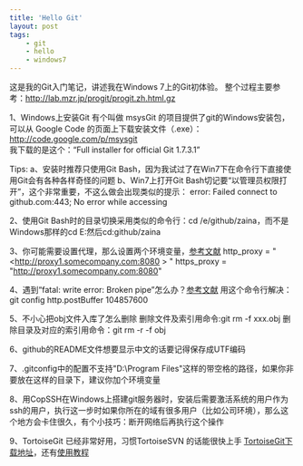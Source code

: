 ```yaml
---
title: 'Hello Git'
layout: post
tags:
    - git
    - hello
    - windows7
---
```


这是我的Git入门笔记，讲述我在Windows 7上的Git初体验。
整个过程主要参考：<http://lab.mzr.jp/progit/progit.zh.html.gz>  

1、Windows上安装Git
有个叫做 msysGit 的项目提供了git的Windows安装包，可以从 Google Code 的页面上下载安装文件（.exe）：
<http://code.google.com/p/msysgit>  
我下载的是这个：“Full installer for official Git 1.7.3.1”

Tips:
a、安装时推荐只使用Git Bash，因为我试过了在Win7下在命令行下直接使用Git会有各种各样奇怪的问题
b、Win7上打开Git Bash切记要“以管理员权限打开”，这个非常重要，不这么做会出现类似的提示： 	error: Failed connect to github.com:443; No error while accessing

2、使用Git Bash时的目录切换采用类似的命令行：cd /e/github/zaina，而不是Windows那样的cd E:然后cd:github/zaina

3、你可能需要设置代理，那么设置两个环境变量，[参考文献](https://github.com/blog/642-smart-http-support)
http_proxy = "<<http://proxy1.somecompany.com:8080>  >  "
https_proxy = "http://proxy1.somecompany.com:8080"

4、遇到“fatal: write error: Broken pipe”怎么办？[参考文献](http://flightschool.acylt.com/devnotes/git-fatal-write-error-broken-pipe/)
用这个命令行解决：git config http.postBuffer 104857600

5、不小心把obj文件入库了怎么删除
删除文件及索引用命令:git rm -f xxx.obj
删除目录及对应的索引用命令：git rm -r -f obj

6、github的README文件想要显示中文的话要记得保存成UTF编码

7、.gitconfig中的配置不支持"D:\Program Files\"这样的带空格的路径，如果你非要放在这样的目录下，建议你加个环境变量

8、用CopSSH在Windows上搭建git服务器时，安装后需要激活系统的用户作为ssh的用户，执行这一步时如果你所在的域有很多用户（比如公司环境），那么这个地方会卡住很久，有个小技巧：断开网络后再执行这个操作

9、TortoiseGit 已经非常好用，习惯TortoiseSVN 的话能很快上手 [TortoiseGit下载地址](http://code.google.com/p/tortoisegit/)，还有[使用教程](http://www.zonozone.com/tiki/tiki-index.php?title=TortoiseGit%25E4%25BD%25BF%25E7%2594%25A8%25E5%2585%25A5%25E9%2597%25A8)